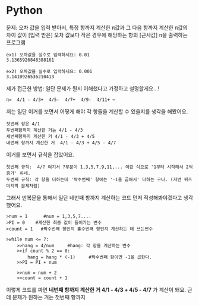 # Python
문제:
오차 값을 입력 받아서, 특정 항까지 계산한 π값과 그 다음 항까지 계산한 π값의 차이 값이
[입력 받은] 오차 값보다 작은 경우에 해당하는 항의 [근사값] π을 출력하는 프로그램

    ex1) 오차값을 실수로 입력하세요: 0.01
    3.1365926848388161

    ex2) 오차값을 실수로 입력하세요: 0.001
    3.1410926536210413


제가 접근한 방법:
일단 문제가 뭔지 이해했다고 가정하고 설명할게요...!

    π=  4/1 - 4/3+  4/5-  4/7+  4/9-  4/11+ ⋯

저는 일단 이거를 보면서 어떻게 해야 각 항들을 계산할 수 있을지를 생각을 해봤어요. 


    첫번째 항은 4/1
    두번째항까지 계산한 거는 4/1 - 4/3
    세번째항까지 계산한 거 4/1 - 4/3 + 4/5
    네번째 항까지 계산한 거  4/1 - 4/3 + 4/5 - 4/7


이거를 보면서 규칙을 잡았어요. 

    첫번째 규칙:  4/? 여기서 ?부분이 1,3,5,7,9,11,... 이런 식으로 '1부터 시작해서 2씩 증가' 하네. 
    두번째 규칙: 각 항을 더하는데 '짝수번째' 항에는 '-1을 곱해서' 더하는 구나. (저번 퀴즈 마지막 문제처럼)


그래서 반복문을 통해서 일단 네번째 항까지 계산하는 코드 먼저 작성해봐야겠다고 생각했어요.

```{.python}
>num = 1      #num = 1,3,5,7.... 
>PI = 0    #계산한 최종 값이 들어가는 변수 
>count = 1   #짝수번째 항인지 홀수번째 항인지 계산하는 데 쓰는변수 
    
>while num <= 7: 
    >>hang = 4/num     #hang: 각 항을 계산하는 변수 
    >>if count % 2 == 0: 
        hang = hang * (-1)     #짝수번째 항이면 -1을 곱한다. 
    >>PI = PI + num 

    >>num = num + 2 
    >>count = count + 1 
```
  
이렇게 코드를 짜면 **네번째 항까지 계산한 거  4/1 - 4/3 + 4/5 - 4/7** 가 계산이 돼요.
근데 문제가 원하는 거는
첫번째 항까지
